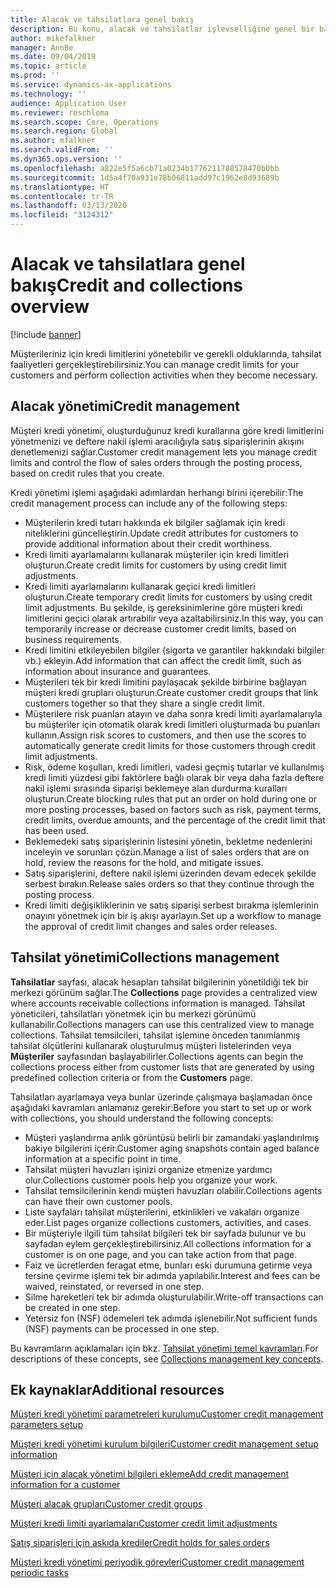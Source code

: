 ```yaml
---
title: Alacak ve tahsilatlara genel bakış
description: Bu konu, alacak ve tahsilatlar işlevselliğine genel bir bakış sağlamaktadır.
author: mikefalkner
manager: AnnBe
ms.date: 09/04/2019
ms.topic: article
ms.prod: ''
ms.service: dynamics-ax-applications
ms.technology: ''
audience: Application User
ms.reviewer: roschloma
ms.search.scope: Core, Operations
ms.search.region: Global
ms.author: mfalkner
ms.search.validFrom: ''
ms.dyn365.ops.version: ''
ms.openlocfilehash: a822e5f5a6cb71a0234b1776211788578470b0bb
ms.sourcegitcommit: 1d5a4f70a931e78b06811add97c1962e8d93689b
ms.translationtype: HT
ms.contentlocale: tr-TR
ms.lasthandoff: 03/13/2020
ms.locfileid: "3124312"
---
```

# <a name="credit-and-collections-overview"></a><span data-ttu-id="47ae8-103">Alacak ve tahsilatlara genel bakış</span><span class="sxs-lookup"><span data-stu-id="47ae8-103">Credit and collections overview</span></span>

[!include [banner](../includes/banner.md)]

<span data-ttu-id="47ae8-104">Müşterileriniz için kredi limitlerini yönetebilir ve gerekli olduklarında, tahsilat faaliyetleri gerçekleştirebilirsiniz.</span><span class="sxs-lookup"><span data-stu-id="47ae8-104">You can manage credit limits for your customers and perform collection activities when they become necessary.</span></span>

## <a name="credit-management"></a><span data-ttu-id="47ae8-105">Alacak yönetimi</span><span class="sxs-lookup"><span data-stu-id="47ae8-105">Credit management</span></span>

<span data-ttu-id="47ae8-106">Müşteri kredi yönetimi, oluşturduğunuz kredi kurallarına göre kredi limitlerini yönetmenizi ve deftere nakil işlemi aracılığıyla satış siparişlerinin akışını denetlemenizi sağlar.</span><span class="sxs-lookup"><span data-stu-id="47ae8-106">Customer credit management lets you manage credit limits and control the flow of sales orders through the posting process, based on credit rules that you create.</span></span>

<span data-ttu-id="47ae8-107">Kredi yönetimi işlemi aşağıdaki adımlardan herhangi birini içerebilir:</span><span class="sxs-lookup"><span data-stu-id="47ae8-107">The credit management process can include any of the following steps:</span></span>

- <span data-ttu-id="47ae8-108">Müşterilerin kredi tutarı hakkında ek bilgiler sağlamak için kredi niteliklerini güncelleştirin.</span><span class="sxs-lookup"><span data-stu-id="47ae8-108">Update credit attributes for customers to provide additional information about their credit worthiness.</span></span>
- <span data-ttu-id="47ae8-109">Kredi limiti ayarlamalarını kullanarak müşteriler için kredi limitleri oluşturun.</span><span class="sxs-lookup"><span data-stu-id="47ae8-109">Create credit limits for customers by using credit limit adjustments.</span></span>
- <span data-ttu-id="47ae8-110">Kredi limiti ayarlamalarını kullanarak geçici kredi limitleri oluşturun.</span><span class="sxs-lookup"><span data-stu-id="47ae8-110">Create temporary credit limits for customers by using credit limit adjustments.</span></span> <span data-ttu-id="47ae8-111">Bu şekilde, iş gereksinimlerine göre müşteri kredi limitlerini geçici olarak artırabilir veya azaltabilirsiniz.</span><span class="sxs-lookup"><span data-stu-id="47ae8-111">In this way, you can temporarily increase or decrease customer credit limits, based on business requirements.</span></span>
- <span data-ttu-id="47ae8-112">Kredi limitini etkileyebilen bilgiler (sigorta ve garantiler hakkındaki bilgiler vb.) ekleyin.</span><span class="sxs-lookup"><span data-stu-id="47ae8-112">Add information that can affect the credit limit, such as information about insurance and guarantees.</span></span>
- <span data-ttu-id="47ae8-113">Müşterileri tek bir kredi limitini paylaşacak şekilde birbirine bağlayan müşteri kredi grupları oluşturun.</span><span class="sxs-lookup"><span data-stu-id="47ae8-113">Create customer credit groups that link customers together so that they share a single credit limit.</span></span>
- <span data-ttu-id="47ae8-114">Müşterilere risk puanları atayın ve daha sonra kredi limiti ayarlamalarıyla bu müşteriler için otomatik olarak kredi limitleri oluşturmada bu puanları kullanın.</span><span class="sxs-lookup"><span data-stu-id="47ae8-114">Assign risk scores to customers, and then use the scores to automatically generate credit limits for those customers through credit limit adjustments.</span></span>
- <span data-ttu-id="47ae8-115">Risk, ödeme koşulları, kredi limitleri, vadesi geçmiş tutarlar ve kullanılmış kredi limiti yüzdesi gibi faktörlere bağlı olarak bir veya daha fazla deftere nakil işlemi sırasında siparişi beklemeye alan durdurma kuralları oluşturun.</span><span class="sxs-lookup"><span data-stu-id="47ae8-115">Create blocking rules that put an order on hold during one or more posting processes, based on factors such as risk, payment terms, credit limits, overdue amounts, and the percentage of the credit limit that has been used.</span></span>
- <span data-ttu-id="47ae8-116">Beklemedeki satış siparişlerinin listesini yönetin, bekletme nedenlerini inceleyin ve sorunları çözün.</span><span class="sxs-lookup"><span data-stu-id="47ae8-116">Manage a list of sales orders that are on hold, review the reasons for the hold, and mitigate issues.</span></span>
- <span data-ttu-id="47ae8-117">Satış siparişlerini, deftere nakil işlemi üzerinden devam edecek şekilde serbest bırakın.</span><span class="sxs-lookup"><span data-stu-id="47ae8-117">Release sales orders so that they continue through the posting process.</span></span>
- <span data-ttu-id="47ae8-118">Kredi limiti değişikliklerinin ve satış siparişi serbest bırakma işlemlerinin onayını yönetmek için bir iş akışı ayarlayın.</span><span class="sxs-lookup"><span data-stu-id="47ae8-118">Set up a workflow to manage the approval of credit limit changes and sales order releases.</span></span>

## <a name="collections-management"></a><span data-ttu-id="47ae8-119">Tahsilat yönetimi</span><span class="sxs-lookup"><span data-stu-id="47ae8-119">Collections management</span></span>

<span data-ttu-id="47ae8-120">**Tahsilatlar** sayfası, alacak hesapları tahsilat bilgilerinin yönetildiği tek bir merkezi görünüm sağlar.</span><span class="sxs-lookup"><span data-stu-id="47ae8-120">The **Collections** page provides a centralized view where accounts receivable collections information is managed.</span></span> <span data-ttu-id="47ae8-121">Tahsilat yöneticileri, tahsilatları yönetmek için bu merkezi görünümü kullanabilir.</span><span class="sxs-lookup"><span data-stu-id="47ae8-121">Collections managers can use this centralized view to manage collections.</span></span> <span data-ttu-id="47ae8-122">Tahsilat temsilcileri, tahsilat işlemine önceden tanımlanmış tahsilat ölçütlerini kullanarak oluşturulmuş müşteri listelerinden veya **Müşteriler** sayfasından başlayabilirler.</span><span class="sxs-lookup"><span data-stu-id="47ae8-122">Collections agents can begin the collections process either from customer lists that are generated by using predefined collection criteria or from the **Customers** page.</span></span>

<span data-ttu-id="47ae8-123">Tahsilatları ayarlamaya veya bunlar üzerinde çalışmaya başlamadan önce aşağıdaki kavramları anlamanız gerekir:</span><span class="sxs-lookup"><span data-stu-id="47ae8-123">Before you start to set up or work with collections, you should understand the following concepts:</span></span>

- <span data-ttu-id="47ae8-124">Müşteri yaşlandırma anlık görüntüsü belirli bir zamandaki yaşlandırılmış bakiye bilgilerini içerir.</span><span class="sxs-lookup"><span data-stu-id="47ae8-124">Customer aging snapshots contain aged balance information at a specific point in time.</span></span>
- <span data-ttu-id="47ae8-125">Tahsilat müşteri havuzları işinizi organize etmenize yardımcı olur.</span><span class="sxs-lookup"><span data-stu-id="47ae8-125">Collections customer pools help you organize your work.</span></span>
- <span data-ttu-id="47ae8-126">Tahsilat temsilcilerinin kendi müşteri havuzları olabilir.</span><span class="sxs-lookup"><span data-stu-id="47ae8-126">Collections agents can have their own customer pools.</span></span>
- <span data-ttu-id="47ae8-127">Liste sayfaları tahsilat müşterilerini, etkinlikleri ve vakaları organize eder.</span><span class="sxs-lookup"><span data-stu-id="47ae8-127">List pages organize collections customers, activities, and cases.</span></span>
- <span data-ttu-id="47ae8-128">Bir müşteriyle ilgili tüm tahsilat bilgileri tek bir sayfada bulunur ve bu sayfadan eylem gerçekleştirebilirsiniz.</span><span class="sxs-lookup"><span data-stu-id="47ae8-128">All collections information for a customer is on one page, and you can take action from that page.</span></span>
- <span data-ttu-id="47ae8-129">Faiz ve ücretlerden feragat etme, bunları eski durumuna getirme veya tersine çevirme işlemi tek bir adımda yapılabilir.</span><span class="sxs-lookup"><span data-stu-id="47ae8-129">Interest and fees can be waived, reinstated, or reversed in one step.</span></span>
- <span data-ttu-id="47ae8-130">Silme hareketleri tek bir adımda oluşturulabilir.</span><span class="sxs-lookup"><span data-stu-id="47ae8-130">Write-off transactions can be created in one step.</span></span>
- <span data-ttu-id="47ae8-131">Yetersiz fon (NSF) ödemeleri tek adımda işlenebilir.</span><span class="sxs-lookup"><span data-stu-id="47ae8-131">Not sufficient funds (NSF) payments can be processed in one step.</span></span>

<span data-ttu-id="47ae8-132">Bu kavramların açıklamaları için bkz. [Tahsilat yönetimi temel kavramları](./cm-collections-concepts.md).</span><span class="sxs-lookup"><span data-stu-id="47ae8-132">For descriptions of these concepts, see [Collections management key concepts](./cm-collections-concepts.md).</span></span>

## <a name="additional-resources"></a><span data-ttu-id="47ae8-133">Ek kaynaklar</span><span class="sxs-lookup"><span data-stu-id="47ae8-133">Additional resources</span></span>

[<span data-ttu-id="47ae8-134">Müşteri kredi yönetimi parametreleri kurulumu</span><span class="sxs-lookup"><span data-stu-id="47ae8-134">Customer credit management parameters setup</span></span>](./cm-credit-mgmt-setup.md)

[<span data-ttu-id="47ae8-135">Müşteri kredi yönetimi kurulum bilgileri</span><span class="sxs-lookup"><span data-stu-id="47ae8-135">Customer credit management setup information</span></span>](./cm-setup-information.md)

[<span data-ttu-id="47ae8-136">Müşteri için alacak yönetimi bilgileri ekleme</span><span class="sxs-lookup"><span data-stu-id="47ae8-136">Add credit management information for a customer</span></span>](./cm-add-credit-mgmt-information-customer.md)

[<span data-ttu-id="47ae8-137">Müşteri alacak grupları</span><span class="sxs-lookup"><span data-stu-id="47ae8-137">Customer credit groups</span></span>](./cm-customer-credit-groups.md)

[<span data-ttu-id="47ae8-138">Müşteri kredi limiti ayarlamaları</span><span class="sxs-lookup"><span data-stu-id="47ae8-138">Customer credit limit adjustments</span></span>](./cm-credit-limit-adjustments.md)

[<span data-ttu-id="47ae8-139">Satış siparişleri için askıda krediler</span><span class="sxs-lookup"><span data-stu-id="47ae8-139">Credit holds for sales orders</span></span>](./cm-sales-order-credit-holds.md)

[<span data-ttu-id="47ae8-140">Müşteri kredi yönetimi periyodik görevleri</span><span class="sxs-lookup"><span data-stu-id="47ae8-140">Customer credit management periodic tasks</span></span>](./cm-periodic-tasks.md)

